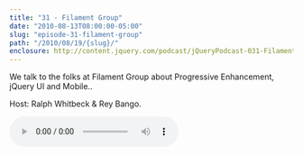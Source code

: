 ```yaml
---
title: "31 - Filament Group"
date: "2010-08-13T08:00:00-05:00"
slug: "episode-31-filament-group"
path: "/2010/08/19/{slug}/"
enclosure: http://content.jquery.com/podcast/jQueryPodcast-031-FilamentGroup.mp3
---
```

We talk to the folks at Filament Group about Progressive Enhancement, jQuery UI and Mobile..

Host: Ralph Whitbeck &amp; Rey Bango.

<audio src="http://content.jquery.com/podcast/jQueryPodcast-031-FilamentGroup.mp3" controls=""></audio>

